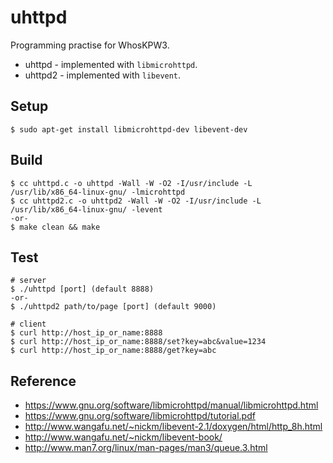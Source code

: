 # uhttpd

Programming practise for WhosKPW3.
- uhttpd  - implemented with `libmicrohttpd`.
- uhttpd2 - implemented with `libevent`.

## Setup

```
$ sudo apt-get install libmicrohttpd-dev libevent-dev
```

## Build

```
$ cc uhttpd.c -o uhttpd -Wall -W -O2 -I/usr/include -L /usr/lib/x86_64-linux-gnu/ -lmicrohttpd
$ cc uhttpd2.c -o uhttpd2 -Wall -W -O2 -I/usr/include -L /usr/lib/x86_64-linux-gnu/ -levent
-or-
$ make clean && make
```

## Test

```
# server
$ ./uhttpd [port] (default 8888)
-or-
$ ./uhttpd2 path/to/page [port] (default 9000)

# client
$ curl http://host_ip_or_name:8888
$ curl http://host_ip_or_name:8888/set?key=abc&value=1234
$ curl http://host_ip_or_name:8888/get?key=abc
```

## Reference

- https://www.gnu.org/software/libmicrohttpd/manual/libmicrohttpd.html
- https://www.gnu.org/software/libmicrohttpd/tutorial.pdf
- http://www.wangafu.net/~nickm/libevent-2.1/doxygen/html/http_8h.html
- http://www.wangafu.net/~nickm/libevent-book/
- http://www.man7.org/linux/man-pages/man3/queue.3.html
